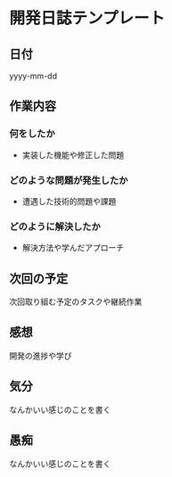 # 開発日誌テンプレート

## 日付
yyyy-mm-dd

## 作業内容
### 何をしたか
- 実装した機能や修正した問題

### どのような問題が発生したか
- 遭遇した技術的問題や課題

### どのように解決したか
- 解決方法や学んだアプローチ

## 次回の予定
次回取り組む予定のタスクや継続作業

## 感想
開発の進捗や学び

## 気分
なんかいい感じのことを書く

## 愚痴
なんかいい感じのことを書く